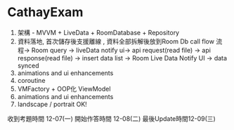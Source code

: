 # CathayExam


1. 架構 - MVVM + LiveData + RoomDatabase + Repository
2. 資料落地, 首次儲存後支援離線 , 資料全部拆解後放到Room Db
 call flow 流程-> Room query -> liveData notify ui-> api request(read file) -> api response(read file) -> insert data list -> Room Live Data Notify UI -> data synced
3. animations and ui enhancements
4. coroutine
5. VMFactory + OOP化 ViewModel
6. animations and ui enhancements
7. landscape / portrait OK!


收到考題時間 12-07(一)
開始作答時間 12-08(二)
最後Update時間12-09(三)
